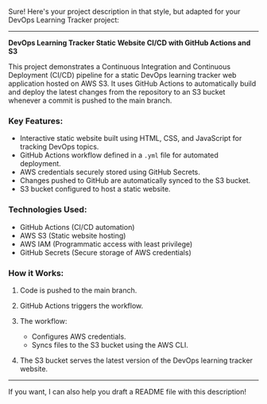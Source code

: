 Sure! Here's your project description in that style, but adapted for your DevOps Learning Tracker project:

---

**DevOps Learning Tracker Static Website CI/CD with GitHub Actions and S3**

This project demonstrates a Continuous Integration and Continuous Deployment (CI/CD) pipeline for a static DevOps learning tracker web application hosted on AWS S3. It uses GitHub Actions to automatically build and deploy the latest changes from the repository to an S3 bucket whenever a commit is pushed to the main branch.

### Key Features:

* Interactive static website built using HTML, CSS, and JavaScript for tracking DevOps topics.
* GitHub Actions workflow defined in a `.yml` file for automated deployment.
* AWS credentials securely stored using GitHub Secrets.
* Changes pushed to GitHub are automatically synced to the S3 bucket.
* S3 bucket configured to host a static website.

### Technologies Used:

* GitHub Actions (CI/CD automation)
* AWS S3 (Static website hosting)
* AWS IAM (Programmatic access with least privilege)
* GitHub Secrets (Secure storage of AWS credentials)

### How it Works:

1. Code is pushed to the main branch.
2. GitHub Actions triggers the workflow.
3. The workflow:

   * Configures AWS credentials.
   * Syncs files to the S3 bucket using the AWS CLI.
4. The S3 bucket serves the latest version of the DevOps learning tracker website.

---

If you want, I can also help you draft a README file with this description!
